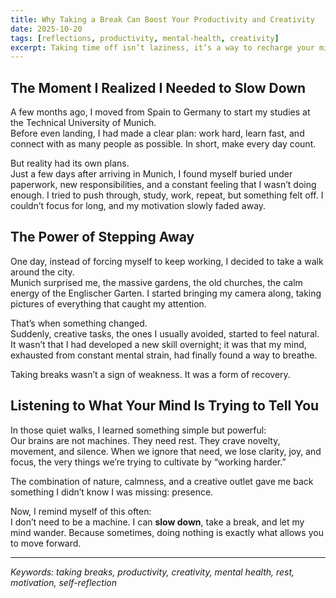 ```yaml
---
title: Why Taking a Break Can Boost Your Productivity and Creativity
date: 2025-10-20
tags: [reflections, productivity, mental-health, creativity]
excerpt: Taking time off isn’t laziness, it’s a way to recharge your mind, regain focus, and reconnect with what truly matters.
---
```


## The Moment I Realized I Needed to Slow Down

A few months ago, I moved from Spain to Germany to start my studies at the Technical University of Munich.  
Before even landing, I had made a clear plan: work hard, learn fast, and connect with as many people as possible. In short, make every day count.

But reality had its own plans.  
Just a few days after arriving in Munich, I found myself buried under paperwork, new responsibilities, and a constant feeling that I wasn’t doing enough. I tried to push through, study, work, repeat, but something felt off. I couldn’t focus for long, and my motivation slowly faded away.

## The Power of Stepping Away

One day, instead of forcing myself to keep working, I decided to take a walk around the city.  
Munich surprised me, the massive gardens, the old churches, the calm energy of the Englischer Garten. I started bringing my camera along, taking pictures of everything that caught my attention.  

That’s when something changed.  
Suddenly, creative tasks, the ones I usually avoided, started to feel natural. It wasn’t that I had developed a new skill overnight; it was that my mind, exhausted from constant mental strain, had finally found a way to breathe.  

Taking breaks wasn’t a sign of weakness. It was a form of recovery.

## Listening to What Your Mind Is Trying to Tell You

In those quiet walks, I learned something simple but powerful:  
Our brains are not machines. They need rest. They crave novelty, movement, and silence. When we ignore that need, we lose clarity, joy, and focus, the very things we’re trying to cultivate by “working harder.”

The combination of nature, calmness, and a creative outlet gave me back something I didn’t know I was missing: presence.  

Now, I remind myself of this often:  
I don’t need to be a machine. I can **slow down**, take a break, and let my mind wander. Because sometimes, doing nothing is exactly what allows you to move forward.

---

*Keywords: taking breaks, productivity, creativity, mental health, rest, motivation, self-reflection*